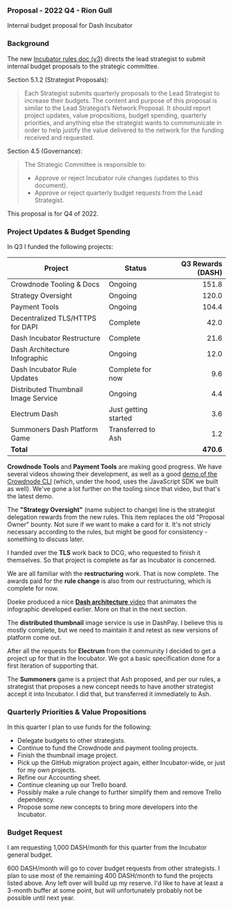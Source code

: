 ### Proposal - 2022 Q4 - Rion Gull

Internal budget proposal for Dash Incubator

### Background

The new [Incubator rules doc (v3)](https://github.com/dashincubator/dash-incubator-rules/blob/042fde0eea2340a2a8c9fa3483ad8f764d94fe31/rules.md) directs the lead strategist to submit internal budget proposals to the strategic committee.

Section 5.1.2 (Strategist Proposals):

> Each Strategist submits quarterly proposals to the Lead Strategist to increase their budgets. The content and purpose of this proposal is similar to the Lead Strategist’s Network Proposal. It should report project updates, value propositions, budget spending, quarterly priorities, and anything else the strategist wants to commmunicate in order to help justify the value delivered to the network for the funding received and requested.

Section 4.5 (Governance):

> The Strategic Committee is responsible to:
> 
> * Approve or reject Incubator rule changes (updates to this document).
> * Approve or reject quarterly budget requests from the Lead Strategist.

This proposal is for Q4 of 2022.

### Project Updates & Budget Spending

In Q3 I funded the following projects:

| **Project** | **Status** | **Q3 Rewards (DASH)** |
| --- | --- |  ---: |
| Crowdnode Tooling & Docs | Ongoing | 151.8 |
| Strategy Oversight | Ongoing | 120.0 |
| Payment Tools |  Ongoing |104.4 |
| Decentralized TLS/HTTPS for DAPI | Complete | 42.0 |
| Dash Incubator Restructure | Complete | 21.6 |
| Dash Architecture Infographic | Ongoing | 12.0 |
| Dash Incubator Rule Updates | Complete for now | 9.6 |
| Distributed Thumbnail Image Service | Ongoing | 4.4 |
| Electrum Dash | Just getting started | 3.6 |
| Summoners Dash Platform Game | Transferred to Ash | 1.2 |
| **Total** |  | **470.6** |

**Crowdnode Tools** and **Payment Tools** are making good progress.  We have several videos showing their development, as well as a good [demo of the Crowdnode CLI](https://www.youtube.com/watch?v=PbOdgZsJP-c&list=PLZaEVINf2Bq8MDZAN55uyFm8xb05Ek0qE&index=19) (which, under the hood, uses the JavaScript SDK we built as well).  We've gone a lot further on the tooling since that video, but that's the latest demo.

The **"Strategy Oversight"** (name subject to change) line is the strategist delegation rewards from the new rules.  This item replaces the old "Proposal Owner" bounty.  Not sure if we want to make a card for it.  It's not stricly necessary according to the rules, but might be good for consistency - something to discuss later.

I handed over the **TLS** work back to DCG, who requested to finish it themselves.  So that project is complete as far as Incubator is concerned.

We are all familiar with the **restructuring** work.  That is now complete.  The awards paid for the **rule change** is also from our restructuring, which is complete for now.

Doeke produced a nice [**Dash architecture** video](https://www.youtube.com/watch?v=3wKk_HEwsMY) that animates the infographic developed earlier.  More on that in the next section.

The **distributed thumbnail** image service is use in DashPay.  I believe this is mostly complete, but we need to maintain it and retest as new versions of platform come out.

After all the requests for **Electrum** from the community I decided to get a project up for that in the Incubator.  We got a basic specification done for a first iteration of supporting that.

The **Summoners** game is a project that Ash proposed, and per our rules, a strategist that proposes a new concept needs to have another strategist accept it into Incubator.  I did that, but transferred it immediately to Ash.

### Quarterly Priorities & Value Propositions

In this quarter I plan to use funds for the following:

* Delegate budgets to other strategists.
* Continue to fund the Crowdnode and payment tooling projects.
* Finish the thumbnail image project.
* Pick up the GitHub migration project again, either Incubator-wide, or just for my own projects.
* Refine our Accounting sheet.
* Continue cleaning up our Trello board.
* Possibly make a rule change to further simplify them and remove Trello dependency.
* Propose some new concepts to bring more developers into the Incubator.

### Budget Request

I am requesting 1,000 DASH/month for this quarter from the Incubator general budget.  

600 DASH/month will go to cover budget requests from other strategists.  I plan to use most of the remaining 400 DASH/month to fund the projects listed above.  Any left over will build up my reserve.  I'd like to have at least a 3-month buffer at some point, but will unfortunately probably not be possible until next year.
